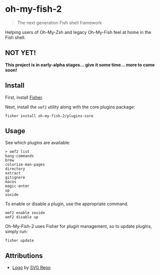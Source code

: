 # oh-my-fish-2

> The next generation Fish shell framework

Helping users of Oh-My-Zsh and legacy Oh-My-Fish feel at home in the Fish shell.

## NOT YET!

**This project is in early-alpha stages... give it some time... more to come soon!**

## Install

First, install [Fisher][fisher].

Next, install the `omf2` utility along with the core plugins package:

```fish
fisher install oh-my-fish-2/plugins-core
```

## Usage

See which plugins are available:

```fish
> omf2 list
bang-commands
brew
colorize-man-pages
directory
extract
gitignore
macos
magic-enter
up
zoxide
```

To enable or disable a plugin, use the appropriate command.

```fish
omf2 enable zoxide
omf2 disable up
```

Oh-My-Fish-2 uses Fisher for plugin management, so to update plugins, simply run:

```fish
fisher update
```

## Attributions

- [Logo][logo] by <a href="https://www.svgrepo.com" target="_blank">SVG Repo</a>


[fisher]: https://github.com/jorgebucaran/fisher
[logo]: https://www.svgrepo.com/svg/156874/fish
